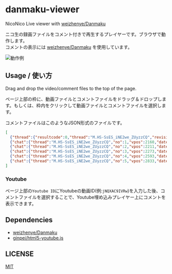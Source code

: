 # danmaku-viewer
NicoNico Live  viewer with [weizhenye/Danmaku](https://github.com/weizhenye/Danmaku)  

ニコ生の録画ファイルをコメント付きで再生するプレイヤーです。ブラウザで動作します。  
コメントの表示には [weizhenye/Danmaku](https://github.com/weizhenye/Danmaku) を使用しています。

![動作例](https://github.com/shinosaki/danmaku-viewer/assets/88357168/fc19be65-5e17-4d82-8c68-b20f3cd96a27)

## Usage / 使い方
Drag and drop the video/comment files to the top of the page.  

ページ上部の枠に、動画ファイルとコメントファイルをドラッグ＆ドロップします。もしくは、枠内をクリックして動画ファイルとコメントファイルを選択します。  

コメントファイルはこのようなJSON形式のファイルです。
```json
[
  {"thread":{"resultcode":0,"thread":"M.HS-SsES_iNE2we_ZUyzzCQ","revision":1,"server_time":1703500279,"last_res":null,"ticket":"c2fb418"}},
  {"chat":{"thread":"M.HS-SsES_iNE2we_ZUyzzCQ","no":1,"vpos":2160,"date":1703500281,"date_usec":609415,"name":"ワニノコ","user_id":"116054870","premium":1,"content":"ｐ"}},
  {"chat":{"thread":"M.HS-SsES_iNE2we_ZUyzzCQ","no":2,"vpos":2211,"date":1703500282,"date_usec":119524,"name":"たかぽりにあす","user_id":"30678345","premium":1,"content":"焦らないで焦らないで焦らないで焦らないで焦らないで焦らないで焦らないで焦らないで焦らないで"}},
  {"chat":{"thread":"M.HS-SsES_iNE2we_ZUyzzCQ","no":3,"vpos":2273,"date":1703500282,"date_usec":733925,"mail":"184","user_id":"Xw55LR1yc-yZGzk5Nhal5y9aGYY","anonymity":1,"content":"なんでや"}},
  {"chat":{"thread":"M.HS-SsES_iNE2we_ZUyzzCQ","no":4,"vpos":2593,"date":1703500285,"date_usec":934872,"mail":"184","user_id":"e7RKrVd_FrneHlck05i7z_ES1x0","premium":3,"anonymity":1,"content":"/info 10 「料理」が好きな3人、「コスプレ」が好きな3人が来場しました"}},
  {"chat":{"thread":"M.HS-SsES_iNE2we_ZUyzzCQ","no":5,"vpos":2833,"date":1703500288,"date_usec":337545,"mail":"184","user_id":"xaLsoaOrtveZzfOYpCqf8AEsdt0","premium":1,"anonymity":1,"content":"真顔でたすかる"}}
]
```

### Youtube
ページ上部の`Youtube ID`にYoutubeの動画ID(例:`jNQXAC9IVRw`)を入力した後、コメントファイルを選択することで、Youtube埋め込みプレイヤー上にコメントを表示できます。

## Dependencies
- [weizhenye/Danmaku](https://github.com/weizhenye/Danmaku)
- [ginpei/html5-youtube.js](https://github.com/ginpei/html5-youtube.js)

## LICENSE
[MIT](./LICENSE)
